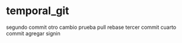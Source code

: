 # temporal_git
segundo commit
otro cambio
prueba pull rebase
tercer commit
cuarto commit
agregar signin
